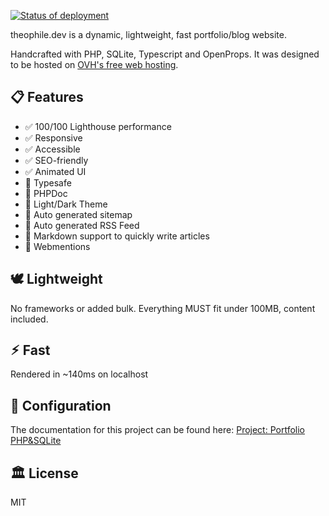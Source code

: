 <!-- ## 🚀 Deployed with FTP Deploy Action -->
[<img alt="Status of deployment" src="https://github.com/thinkerers/theophile.dev/actions/workflows/main.yml/badge.svg">](https://github.com/SamKirkland/FTP-Deploy-Action)


<!-- ![theophile.dev](theophile.dev.png) -->

theophile.dev is a dynamic, lightweight, fast portfolio/blog website.

Handcrafted with PHP, SQLite, Typescript and OpenProps. It was designed to be hosted on [OVH's free web hosting](https://www.ovhcloud.com/en-gb/domains/free-web-hosting/).

## 📋 Features

- ✅ 100/100 Lighthouse performance
- ✅ Responsive
- ✅ Accessible
- ✅ SEO-friendly
- ✅ Animated UI
- 🔳 Typesafe
- 🔳 PHPDoc
- 🔳 Light/Dark Theme
- 🔳 Auto generated sitemap
- 🔳 Auto generated RSS Feed
- 🔳 Markdown support to quickly write articles
- 🔳 Webmentions

<!-- ## 💯 Lighthouse score
![theophile.dev Lighthouse Score](_lighthouse.png) -->

## 🕊️ Lightweight
No frameworks or added bulk. Everything MUST fit under 100MB, content included.

## ⚡︎ Fast
Rendered in ~140ms on localhost

## 📄 Configuration

The documentation for this project can be found here: [Project: Portfolio PHP&SQLite](https://learning-php-mysql.tiddlyhost.com/#:[created[20240203150245488]])

## 🏛️ License

MIT
